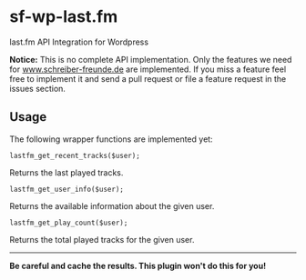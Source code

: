 sf-wp-last.fm
==========

last.fm API Integration for Wordpress 

**Notice:** This is no complete API implementation. Only the features we need for www.schreiber-freunde.de are implemented. If you miss a feature feel free to implement it and send a pull request or file a feature request in the issues section.

## Usage
The following wrapper functions are implemented yet:
```
lastfm_get_recent_tracks($user);
```
Returns the last played tracks.

```
lastfm_get_user_info($user);
```
Returns the available information about the given user.

```
lastfm_get_play_count($user);
```
Returns the total played tracks for the given user.
* * *
**Be careful and cache the results. This plugin won't do this for you!**
